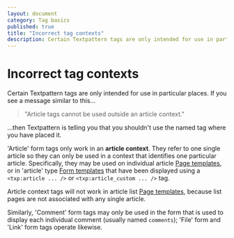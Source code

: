```yaml
---
layout: document
category: Tag basics
published: true
title: "Incorrect tag contexts"
description: Certain Textpattern tags are only intended for use in particular places.
---
```


# Incorrect tag contexts

Certain Textpattern tags are only intended for use in particular places. If you see a message similar to this…

> "Article tags cannot be used outside an article context."

…then Textpattern is telling you that you shouldn't use the named tag where you have placed it.

'Article' form tags only work in an **article context**. They refer to one single article so they can only be used in a context that identifies one particular article. Specifically, they may be used on individual article [Page templates](http://docs.textpattern.io/themes/page-templates-explained), or in 'article' type [Form templates](http://docs.textpattern.io/themes/form-templates-explained) that have been displayed using a `<txp:article ... />` or `<txp:article_custom ... />` tag.

Article context tags will not work in article list [Page templates](http://docs.textpattern.io/themes/page-templates-explained), because list pages are not associated with any single article.

Similarly, 'Comment' form tags may only be used in the form that is used to display each individual comment (usually named `comments`); 'File' form and 'Link' form tags operate likewise.
